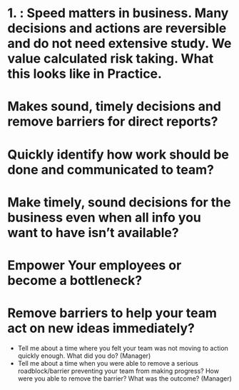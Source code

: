
# 1. :  Speed matters in business.  Many decisions and actions are reversible and do not need extensive study.  We value calculated risk taking. What this looks like in Practice.

# Makes sound, timely decisions and remove barriers for direct reports?
# Quickly identify how work should be done and communicated to team?
# Make timely, sound decisions for the business even when all info you want to have isn’t available?
# Empower Your employees or become a bottleneck?
# Remove barriers to help your team act on new ideas immediately?


-	Tell me about a time where you felt your team was not moving to action quickly enough.  What did you do?  (Manager)
-	Tell me about a time when you were able to remove a serious roadblock/barrier preventing your team from making progress?  How were you able to remove the barrier?  What was the outcome? (Manager)


